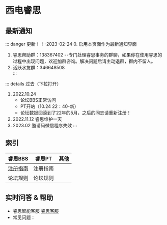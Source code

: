 # 西电睿思

## 最新通知
::: danger 更新！！-2023-02-24
0. 启用本页面作为最新通知界面   
1. 睿思帮助群：138367402  --专门处理睿思事务的群聊，如果你在使用睿思的过程中出现问题，欢迎加群咨询。解决问题后请主动退群，群内不留人。
2. 活跃水友群：346648508  
:::

::: details 过去（下拉打开）
1. 2022.10.24 
    - 论坛BBS正常访问
    - PT开站（10.24 22：40-新）
    - 论坛数据回滚到了22年的5月，之后的同志请重新注册！
2. 2022.11.12 睿思维护一天
3. 2023.02  邀请码微信程序失效
:::

## 索引

| 睿思BBS        | 睿思PT          | 其他  |
| :-------------: |:-------------:| :-----:|
| [注册指南](./BBSregister.md "BBS注册")    | 注册指南 |      |
|  论坛规则   | 论坛规则 |     |







## 实时问答 & 帮助

* 睿思智能客服 [睿思客服](https://yzf.qq.com/xv/web/static/chat/index.html?sign=37ef9b97d02002c7244096ed4ee8b934a7094a639df787f6c31e6badbb9c22acfd4911bc546db6db7caba8cfd8b8946c0461abca)
* 常见问题：